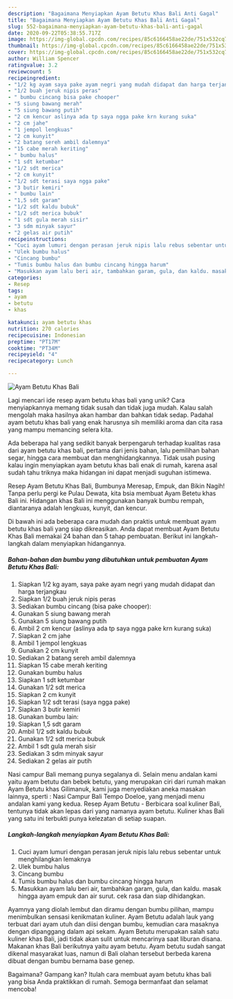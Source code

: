 ```yaml
---
description: "Bagaimana Menyiapkan Ayam Betutu Khas Bali Anti Gagal"
title: "Bagaimana Menyiapkan Ayam Betutu Khas Bali Anti Gagal"
slug: 552-bagaimana-menyiapkan-ayam-betutu-khas-bali-anti-gagal
date: 2020-09-22T05:38:55.717Z
image: https://img-global.cpcdn.com/recipes/85c6166458ae22de/751x532cq70/ayam-betutu-khas-bali-foto-resep-utama.jpg
thumbnail: https://img-global.cpcdn.com/recipes/85c6166458ae22de/751x532cq70/ayam-betutu-khas-bali-foto-resep-utama.jpg
cover: https://img-global.cpcdn.com/recipes/85c6166458ae22de/751x532cq70/ayam-betutu-khas-bali-foto-resep-utama.jpg
author: William Spencer
ratingvalue: 3.2
reviewcount: 5
recipeingredient:
- "1/2 kg ayam saya pake ayam negri yang mudah didapat dan harga terjangkau"
- "1/2 buah jeruk nipis peras"
- " bumbu cincang bisa pake chooper"
- "5 siung bawang merah"
- "5 siung bawang putih"
- "2 cm kencur aslinya ada tp saya ngga pake krn kurang suka"
- "2 cm jahe"
- "1 jempol lengkuas"
- "2 cm kunyit"
- "2 batang sereh ambil dalemnya"
- "15 cabe merah keriting"
- " bumbu halus"
- "1 sdt ketumbar"
- "1/2 sdt merica"
- "2 cm kunyit"
- "1/2 sdt terasi saya ngga pake"
- "3 butir kemiri"
- " bumbu lain"
- "1,5 sdt garam"
- "1/2 sdt kaldu bubuk"
- "1/2 sdt merica bubuk"
- "1 sdt gula merah sisir"
- "3 sdm minyak sayur"
- "2 gelas air putih"
recipeinstructions:
- "Cuci ayam lumuri dengan perasan jeruk nipis lalu rebus sebentar untuk menghilangkan lemaknya"
- "Ulek bumbu halus"
- "Cincang bumbu"
- "Tumis bumbu halus dan bumbu cincang hingga harum"
- "Masukkan ayam lalu beri air, tambahkan garam, gula, dan kaldu. masak hingga ayam empuk dan air surut. cek rasa dan siap dihidangkan."
categories:
- Resep
tags:
- ayam
- betutu
- khas

katakunci: ayam betutu khas 
nutrition: 270 calories
recipecuisine: Indonesian
preptime: "PT17M"
cooktime: "PT34M"
recipeyield: "4"
recipecategory: Lunch

---
```



![Ayam Betutu Khas Bali](https://img-global.cpcdn.com/recipes/85c6166458ae22de/751x532cq70/ayam-betutu-khas-bali-foto-resep-utama.jpg)

Lagi mencari ide resep ayam betutu khas bali yang unik? Cara menyiapkannya memang tidak susah dan tidak juga mudah. Kalau salah mengolah maka hasilnya akan hambar dan bahkan tidak sedap. Padahal ayam betutu khas bali yang enak harusnya sih memiliki aroma dan cita rasa yang mampu memancing selera kita.

Ada beberapa hal yang sedikit banyak berpengaruh terhadap kualitas rasa dari ayam betutu khas bali, pertama dari jenis bahan, lalu pemilihan bahan segar, hingga cara membuat dan menghidangkannya. Tidak usah pusing kalau ingin menyiapkan ayam betutu khas bali enak di rumah, karena asal sudah tahu triknya maka hidangan ini dapat menjadi suguhan istimewa.

Resep Ayam Betutu Khas Bali, Bumbunya Meresap, Empuk, dan Bikin Nagih! Tanpa perlu pergi ke Pulau Dewata, kita bsia membuat Ayam Betetu khas Bali ini. Hidangan khas Bali ini menggunakan banyak bumbu rempah, diantaranya adalah lengkuas, kunyit, dan kencur.


Di bawah ini ada beberapa cara mudah dan praktis untuk membuat ayam betutu khas bali yang siap dikreasikan. Anda dapat membuat Ayam Betutu Khas Bali memakai 24 bahan dan 5 tahap pembuatan. Berikut ini langkah-langkah dalam menyiapkan hidangannya.

<!--inarticleads1-->

##### Bahan-bahan dan bumbu yang dibutuhkan untuk pembuatan Ayam Betutu Khas Bali:

1. Siapkan 1/2 kg ayam, saya pake ayam negri yang mudah didapat dan harga terjangkau
1. Siapkan 1/2 buah jeruk nipis peras
1. Sediakan  bumbu cincang (bisa pake chooper):
1. Gunakan 5 siung bawang merah
1. Gunakan 5 siung bawang putih
1. Ambil 2 cm kencur (aslinya ada tp saya ngga pake krn kurang suka)
1. Siapkan 2 cm jahe
1. Ambil 1 jempol lengkuas
1. Gunakan 2 cm kunyit
1. Sediakan 2 batang sereh ambil dalemnya
1. Siapkan 15 cabe merah keriting
1. Gunakan  bumbu halus
1. Siapkan 1 sdt ketumbar
1. Gunakan 1/2 sdt merica
1. Siapkan 2 cm kunyit
1. Siapkan 1/2 sdt terasi (saya ngga pake)
1. Siapkan 3 butir kemiri
1. Gunakan  bumbu lain:
1. Siapkan 1,5 sdt garam
1. Ambil 1/2 sdt kaldu bubuk
1. Gunakan 1/2 sdt merica bubuk
1. Ambil 1 sdt gula merah sisir
1. Sediakan 3 sdm minyak sayur
1. Sediakan 2 gelas air putih


Nasi campur Bali memang punya segalanya di. Selain menu andalan kami yaitu ayam betutu dan bebek betutu, yang merupakan ciri dari rumah makan Ayam Betutu khas Gilimanuk, kami juga menyediakan aneka masakan lainnya, sperti : Nasi Campur Bali Tempo Doeloe, yang menjadi menu andalan kami yang kedua. Resep Ayam Betutu - Berbicara soal kuliner Bali, tentunya tidak akan lepas dari yang namanya ayam betutu. Kuliner khas Bali yang satu ini terbukti punya kelezatan di setiap suapan. 

<!--inarticleads2-->

##### Langkah-langkah menyiapkan Ayam Betutu Khas Bali:

1. Cuci ayam lumuri dengan perasan jeruk nipis lalu rebus sebentar untuk menghilangkan lemaknya
1. Ulek bumbu halus
1. Cincang bumbu
1. Tumis bumbu halus dan bumbu cincang hingga harum
1. Masukkan ayam lalu beri air, tambahkan garam, gula, dan kaldu. masak hingga ayam empuk dan air surut. cek rasa dan siap dihidangkan.


Ayamnya yang diolah lembut dan diramu dengan bumbu pilihan, mampu menimbulkan sensasi kenikmatan kuliner. Ayam Betutu adalah lauk yang terbuat dari ayam utuh dan diisi dengan bumbu, kemudian cara masaknya dengan dipanggang dalam api sekam. Ayam Betutu merupakan salah satu kuliner khas Bali, jadi tidak akan sulit untuk mencarinya saat liburan disana. Makanan khas Bali berikutnya yaitu ayam betutu. Ayam betutu sudah sangat dikenal masyarakat luas, namun di Bali olahan tersebut berbeda karena dibuat dengan bumbu bernama base genep. 

Bagaimana? Gampang kan? Itulah cara membuat ayam betutu khas bali yang bisa Anda praktikkan di rumah. Semoga bermanfaat dan selamat mencoba!
